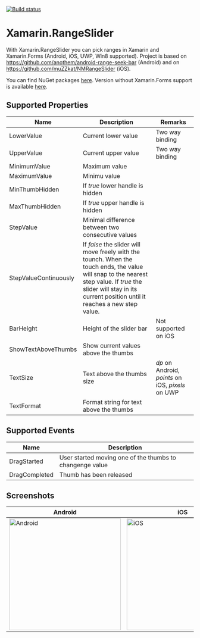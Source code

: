 [![Build status](https://ci.appveyor.com/api/projects/status/b90itu0lka0fj1sv/branch/master?svg=true)](https://ci.appveyor.com/project/halkar/xamarin-range-slider/branch/master)
# Xamarin.RangeSlider
With Xamarin.RangeSlider you can pick ranges in Xamarin and Xamarin.Forms (Android, iOS, UWP, Win8 supported).
Project is based on https://github.com/anothem/android-range-seek-bar (Android) and on https://github.com/muZZkat/NMRangeSlider (iOS).

You can find NuGet packages [here](https://www.nuget.org/packages/Xamarin.Forms.RangeSlider/). Version without Xamarin.Forms support is available [here](https://www.nuget.org/packages/Xamarin.RangeSlider/).

## Supported Properties
| Name                  | Description | Remarks |
| --------------------- | ----------- | ---------------|
| LowerValue            | Current lower value | Two way binding |
| UpperValue            | Current upper value | Two way binding |
| MinimumValue          | Maximum value ||
| MaximumValue          | Minimu value ||
| MinThumbHidden        | If *true* lower handle is hidden ||
| MaxThumbHidden        | If *true* upper handle is hidden ||
| StepValue             | Minimal difference between two consecutive values ||
| StepValueContinuously | If *false* the slider will move freely with the tounch. When the touch ends, the value will snap to the nearest step value. If *true* the slider will stay in its current position until it reaches a new step value. ||
| BarHeight             | Height of the slider bar | Not supported on iOS |
| ShowTextAboveThumbs   | Show current values above the thumbs ||
| TextSize              | Text above the thumbs size | *dp* on Android, *points* on iOS, *pixels* on UWP |
| TextFormat            | Format string for text above the thumbs ||

## Supported Events
| Name                  | Description |
| --------------------- | ----------- | 
| DragStarted           | User started moving one of the thumbs to changenge value |
| DragCompleted         | Thumb has been released |

## Screenshots
| Android | iOS | UWP |
| ---| --- | --- |
| <img src="https://raw.githubusercontent.com/halkar/xamarin-range-slider/master/Screenshots/android.png" alt="Android" style="width: 300px;"/> | <img src="https://raw.githubusercontent.com/halkar/xamarin-range-slider/master/Screenshots/ios.png" alt="iOS" style="width: 300px;"/> | <img src="https://raw.githubusercontent.com/halkar/xamarin-range-slider/master/Screenshots/uwp.png" alt="UWP" style="width: 300px;"/> |